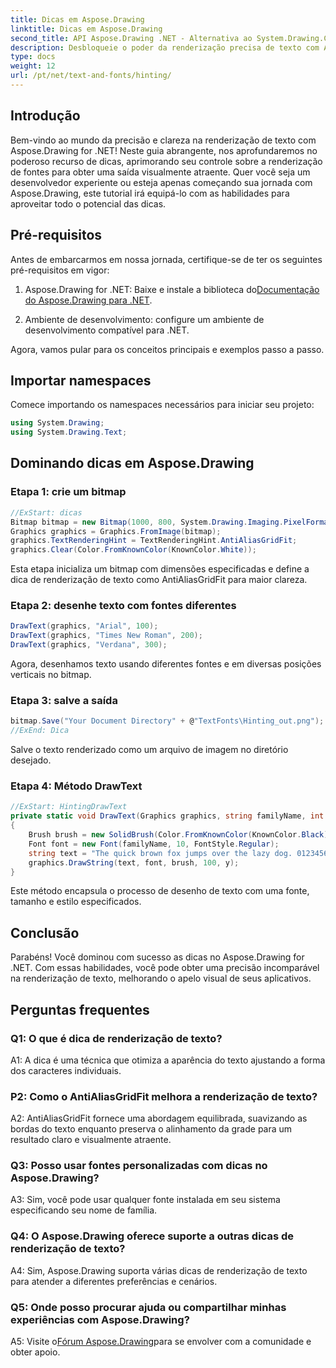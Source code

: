 ```yaml
---
title: Dicas em Aspose.Drawing
linktitle: Dicas em Aspose.Drawing
second_title: API Aspose.Drawing .NET - Alternativa ao System.Drawing.Common
description: Desbloqueie o poder da renderização precisa de texto com Aspose.Drawing for .NET. Domine técnicas de dicas para fontes cristalinas.
type: docs
weight: 12
url: /pt/net/text-and-fonts/hinting/
---
```

## Introdução

Bem-vindo ao mundo da precisão e clareza na renderização de texto com Aspose.Drawing for .NET! Neste guia abrangente, nos aprofundaremos no poderoso recurso de dicas, aprimorando seu controle sobre a renderização de fontes para obter uma saída visualmente atraente. Quer você seja um desenvolvedor experiente ou esteja apenas começando sua jornada com Aspose.Drawing, este tutorial irá equipá-lo com as habilidades para aproveitar todo o potencial das dicas.

## Pré-requisitos

Antes de embarcarmos em nossa jornada, certifique-se de ter os seguintes pré-requisitos em vigor:

1.  Aspose.Drawing for .NET: Baixe e instale a biblioteca do[Documentação do Aspose.Drawing para .NET](https://reference.aspose.com/drawing/net/).

2. Ambiente de desenvolvimento: configure um ambiente de desenvolvimento compatível para .NET.

Agora, vamos pular para os conceitos principais e exemplos passo a passo.

## Importar namespaces

Comece importando os namespaces necessários para iniciar seu projeto:

```csharp
using System.Drawing;
using System.Drawing.Text;
```

## Dominando dicas em Aspose.Drawing

### Etapa 1: crie um bitmap

```csharp
//ExStart: dicas
Bitmap bitmap = new Bitmap(1000, 800, System.Drawing.Imaging.PixelFormat.Format32bppPArgb);
Graphics graphics = Graphics.FromImage(bitmap);
graphics.TextRenderingHint = TextRenderingHint.AntiAliasGridFit;
graphics.Clear(Color.FromKnownColor(KnownColor.White));
```

Esta etapa inicializa um bitmap com dimensões especificadas e define a dica de renderização de texto como AntiAliasGridFit para maior clareza.

### Etapa 2: desenhe texto com fontes diferentes

```csharp
DrawText(graphics, "Arial", 100);
DrawText(graphics, "Times New Roman", 200);
DrawText(graphics, "Verdana", 300);
```

Agora, desenhamos texto usando diferentes fontes e em diversas posições verticais no bitmap.

### Etapa 3: salve a saída

```csharp
bitmap.Save("Your Document Directory" + @"TextFonts\Hinting_out.png");
//ExEnd: Dica
```

Salve o texto renderizado como um arquivo de imagem no diretório desejado.

### Etapa 4: Método DrawText

```csharp
//ExStart: HintingDrawText
private static void DrawText(Graphics graphics, string familyName, int y)
{
    Brush brush = new SolidBrush(Color.FromKnownColor(KnownColor.Black));
    Font font = new Font(familyName, 10, FontStyle.Regular);
    string text = "The quick brown fox jumps over the lazy dog. 0123456789 ~!@#$%^&*()_+-={}[];':\"<>?/,.\\№`";
    graphics.DrawString(text, font, brush, 100, y);
}
```

Este método encapsula o processo de desenho de texto com uma fonte, tamanho e estilo especificados.

## Conclusão

Parabéns! Você dominou com sucesso as dicas no Aspose.Drawing for .NET. Com essas habilidades, você pode obter uma precisão incomparável na renderização de texto, melhorando o apelo visual de seus aplicativos.

## Perguntas frequentes

### Q1: O que é dica de renderização de texto?

A1: A dica é uma técnica que otimiza a aparência do texto ajustando a forma dos caracteres individuais.

### P2: Como o AntiAliasGridFit melhora a renderização de texto?

A2: AntiAliasGridFit fornece uma abordagem equilibrada, suavizando as bordas do texto enquanto preserva o alinhamento da grade para um resultado claro e visualmente atraente.

### Q3: Posso usar fontes personalizadas com dicas no Aspose.Drawing?

A3: Sim, você pode usar qualquer fonte instalada em seu sistema especificando seu nome de família.

### Q4: O Aspose.Drawing oferece suporte a outras dicas de renderização de texto?

A4: Sim, Aspose.Drawing suporta várias dicas de renderização de texto para atender a diferentes preferências e cenários.

### Q5: Onde posso procurar ajuda ou compartilhar minhas experiências com Aspose.Drawing?

 A5: Visite o[Fórum Aspose.Drawing](https://forum.aspose.com/c/diagram/17)para se envolver com a comunidade e obter apoio.